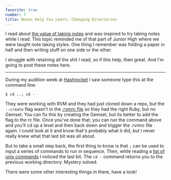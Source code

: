 ```yaml
---
favorite: true
number: 7
title: Notes Help You Learn; Changing Directories
---
```


I read about [the value of taking notes][notes] and was inspired to try taking
notes while I read. This topic reminded me of that part of Junior High where we
were taught note taking styles. One thing I remember was folding a paper in half
and then writing stuff on one side or the other.

I struggle with retaining all the shit I read, so if this help, then great. And
I'm going to post these notes here.

---

During my audition week at [Hashrocket][hashrocket] I saw someone type this at
the command line:

```
$ cd ..; cd -
```

They were working with RVM and they had just cloned down a repo, but the
`--create` flag wasn't in the [.rvmrc file](/rotten.html#20) so they had the
right Ruby, but no Gemset. You can fix this by creating the Gemset, but its
better to add the flag to the rc file. Once you've done that, you can run the
command above and you'll cd up a level and then back down and trigger the .rvmrc
file again. I could look at it and know that's probably what it did, but I never
really knew what that last bit was all about.

But to take a small step back, the first thing to know is that `;` can be used
to input a series of commands to run in sequence. Then, while reading a [list of
unix commands][commands] I noticed the last bit. The `cd -` command returns you
to the previous working directory. Mystery solved.

There were some other interesting things in there, have a look!

[notes]: http://swombat.com/2011/12/11/taking-notes
[hashrocket]: http://www.hashrocket.com
[commands]: http://www.commandlinefu.com/commands/browse/sort-by-votes
